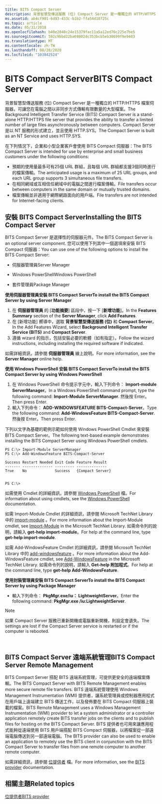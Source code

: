 ```yaml
---
title: BITS Compact Server
description: 背景智慧型傳送服務 (位) Compact Server 是一種獨立的 HTTP/HTTPS 檔案伺服器，可讓您在電腦之間以非同步方式傳輸有限數量的大型檔案。
ms.assetid: ab4cf901-6d93-433c-b1b2-ffa54d10725c
ms.topic: article
ms.date: 05/31/2018
ms.openlocfilehash: b40e2840c24e15379fac11a5a12ed76c225e7be5
ms.sourcegitcommit: 592c9bbd22ba69802dc353bcb5eb30699f9e9403
ms.translationtype: MT
ms.contentlocale: zh-TW
ms.lasthandoff: 08/20/2020
ms.locfileid: "103842524"
---
```

# <a name="bits-compact-server"></a><span data-ttu-id="13377-103">BITS Compact Server</span><span class="sxs-lookup"><span data-stu-id="13377-103">BITS Compact Server</span></span>

<span data-ttu-id="13377-104">背景智慧型傳送服務 (位) Compact Server 是一種獨立的 HTTP/HTTPS 檔案伺服器，可讓您在電腦之間以非同步方式傳輸有限數量的大型檔案。</span><span class="sxs-lookup"><span data-stu-id="13377-104">The Background Intelligent Transfer Service (BITS) Compact Server is a stand-alone HTTP/HTTPS file server that provides the ability to transfer a limited number of large files asynchronously between computers.</span></span> <span data-ttu-id="13377-105">Compact Server 是以 NT 服務的形式建立，並且使用 HTTP.SYS。</span><span class="sxs-lookup"><span data-stu-id="13377-105">The Compact Server is built as an NT Service and uses HTTP.SYS.</span></span>

<span data-ttu-id="13377-106">在下列情況下，企業和小型企業客戶會使用 BITS Compact 伺服器：</span><span class="sxs-lookup"><span data-stu-id="13377-106">The BITS Compact Server is intended for use by enterprise and small business customers under the following conditions:</span></span>

-   <span data-ttu-id="13377-107">預期的使用量最多可有25個 URL 群組，且每個 URL 群組都支援3個同時進行的檔案傳輸。</span><span class="sxs-lookup"><span data-stu-id="13377-107">The anticipated usage is a maximum of 25 URL groups, and each URL group supports 3 simultaneous file transfers.</span></span>
-   <span data-ttu-id="13377-108">在相同網域或互相信任網域中的電腦之間進行檔案傳輸。</span><span class="sxs-lookup"><span data-stu-id="13377-108">File transfers occur between computers in the same domain or mutually trusted domains.</span></span>
-   <span data-ttu-id="13377-109">檔案傳輸並非適用于網際網路面向的用戶端。</span><span class="sxs-lookup"><span data-stu-id="13377-109">File transfers are not intended for Internet-facing clients.</span></span>

## <a name="installing-the-bits-compact-server"></a><span data-ttu-id="13377-110">安裝 BITS Compact Server</span><span class="sxs-lookup"><span data-stu-id="13377-110">Installing the BITS Compact Server</span></span>

<span data-ttu-id="13377-111">BITS Compact Server 是選擇性的伺服器元件。</span><span class="sxs-lookup"><span data-stu-id="13377-111">The BITS Compact Server is an optional server component.</span></span> <span data-ttu-id="13377-112">您可以使用下列其中一個選項來安裝 BITS Compact 伺服器：</span><span class="sxs-lookup"><span data-stu-id="13377-112">You can use one of the following options to install the BITS Compact Server:</span></span>

-   <span data-ttu-id="13377-113">伺服器管理員</span><span class="sxs-lookup"><span data-stu-id="13377-113">Server Manager</span></span>

-   <span data-ttu-id="13377-114">Windows PowerShell</span><span class="sxs-lookup"><span data-stu-id="13377-114">Windows PowerShell</span></span>

-   <span data-ttu-id="13377-115">套件管理員</span><span class="sxs-lookup"><span data-stu-id="13377-115">Package Manager</span></span>

<span data-ttu-id="13377-116">**使用伺服器管理員安裝 BITS Compact Server**</span><span class="sxs-lookup"><span data-stu-id="13377-116">**To install the BITS Compact Server by using Server Manager**</span></span>

1.  <span data-ttu-id="13377-117">在 **伺服器管理員** 的 [**功能摘要**] 區段中，按一下 [**新增功能**]。</span><span class="sxs-lookup"><span data-stu-id="13377-117">In the **Features Summary** section of the **Server Manager**, click **Add Features**.</span></span>
2.  <span data-ttu-id="13377-118">在 [新增功能] 嚮導中，選取 **背景智慧型傳送服務 (位)** 和 **Compact Server**。</span><span class="sxs-lookup"><span data-stu-id="13377-118">In the Add Features Wizard, select **Background Intelligent Transfer Service (BITS)** and **Compact Server**.</span></span>
3.  <span data-ttu-id="13377-119">遵循 wizard 的指示，包括安裝必要的軟體（如有指定）。</span><span class="sxs-lookup"><span data-stu-id="13377-119">Follow the wizard instructions, including installing the required software if indicated.</span></span>

<span data-ttu-id="13377-120">如需詳細資訊，請參閱 **伺服器管理員** 線上說明。</span><span class="sxs-lookup"><span data-stu-id="13377-120">For more information, see the **Server Manager** online help.</span></span>

<span data-ttu-id="13377-121">**使用 Windows PowerShell 安裝 BITS Compact Server**</span><span class="sxs-lookup"><span data-stu-id="13377-121">**To install the BITS Compact Server by using Windows PowerShell**</span></span>

1.  <span data-ttu-id="13377-122">在 Windows PowerShell 命令提示字元中，輸入下列命令： **Import-module ServerManager**。</span><span class="sxs-lookup"><span data-stu-id="13377-122">In a Windows PowerShell command prompt, type the following command: **Import-Module ServerManager**.</span></span> <span data-ttu-id="13377-123">然後按 Enter。</span><span class="sxs-lookup"><span data-stu-id="13377-123">Then press Enter.</span></span>
2.  <span data-ttu-id="13377-124">輸入下列命令： **ADD-WINDOWSFEATURE BITS-Compact-Server**。</span><span class="sxs-lookup"><span data-stu-id="13377-124">Type the following command: **Add-WindowsFeature BITS-Compact-Server**.</span></span> <span data-ttu-id="13377-125">然後按 Enter。</span><span class="sxs-lookup"><span data-stu-id="13377-125">Then press Enter.</span></span>

<span data-ttu-id="13377-126">下列以文字為基礎的範例示範如何使用 Windows PowerShell Cmdlet 來安裝 BITS Compact Server。</span><span class="sxs-lookup"><span data-stu-id="13377-126">The following text-based example demonstrates installing the BITS Compact Server using Windows PowerShell cmdlets.</span></span>

``` syntax
PS C:\> Import-Module ServerManager
PS C:\> Add-WindowsFeature BITS-Compact-Server

Success Restart Needed Exit Code Feature Result
------- -------------- --------- --------------
True    No             Success   {Compact Server}


PS C:\>
```

<span data-ttu-id="13377-127">如需使用 Cmdlet 的詳細資訊，請參閱 [Windows PowerShell](https://msdn.microsoft.com/library/dd835506(v=vs.85).aspx) 檔。</span><span class="sxs-lookup"><span data-stu-id="13377-127">For information about using cmdlets, see the [Windows PowerShell](https://msdn.microsoft.com/library/dd835506(v=vs.85).aspx) documentation.</span></span>

<span data-ttu-id="13377-128">如需 Import-Module Cmdlet 的詳細資訊，請參閱 Microsoft TechNet Library 中的 [import-module](/previous-versions//dd347701(v=technet.10)) 。</span><span class="sxs-lookup"><span data-stu-id="13377-128">For more information about the Import-Module cmdlet, see [Import-Module](/previous-versions//dd347701(v=technet.10)) in the Microsoft TechNet Library.</span></span> <span data-ttu-id="13377-129">如需命令列的說明，請輸入 **get-help import-module**。</span><span class="sxs-lookup"><span data-stu-id="13377-129">For help at the command line, type **get-help import-module**.</span></span>

<span data-ttu-id="13377-130">如需 Add-WindowsFeature Cmdlet 的詳細資訊，請參閱 Microsoft TechNet Library 中的 [add-windowsfeature](/previous-versions//dd347701(v=technet.10)) 。</span><span class="sxs-lookup"><span data-stu-id="13377-130">For more information about the Add-WindowsFeature cmdlet, see [Add-WindowsFeature](/previous-versions//dd347701(v=technet.10)) in the Microsoft TechNet Library.</span></span> <span data-ttu-id="13377-131">如需命令列的說明，請輸入 **Get-help 附加程式**。</span><span class="sxs-lookup"><span data-stu-id="13377-131">For help at the command line, type **get-help Add-WindowsFeature**.</span></span>

<span data-ttu-id="13377-132">**使用封裝管理員安裝 BITS Compact Server**</span><span class="sxs-lookup"><span data-stu-id="13377-132">**To install the BITS Compact Server by using Package Manager**</span></span>

-   <span data-ttu-id="13377-133">輸入下列命令： **PkgMgr.exe/iu： LightweightServer**。</span><span class="sxs-lookup"><span data-stu-id="13377-133">Enter the following command: **PkgMgr.exe /iu:LightweightServer**.</span></span>

> [!Note]  
> <span data-ttu-id="13377-134">如果 Compact Server 服務已重新開機或電腦重新開機，則設定會遺失。</span><span class="sxs-lookup"><span data-stu-id="13377-134">The settings are lost if the Compact Server service is restarted or if the computer is rebooted.</span></span>

 

## <a name="bits-compact-server-remote-management"></a><span data-ttu-id="13377-135">BITS Compact Server 遠端系統管理</span><span class="sxs-lookup"><span data-stu-id="13377-135">BITS Compact Server Remote Management</span></span>

<span data-ttu-id="13377-136">BITS Compact Server 搭配 BITS 遠端系統管理，可提供更安全的遠端檔案傳輸。</span><span class="sxs-lookup"><span data-stu-id="13377-136">The BITS Compact Server with BITS Remote Management enables more secure remote file transfers.</span></span> <span data-ttu-id="13377-137">BITS 遠端系統管理使用 Windows Management Instrumentation (WMI) 提供者，讓系統管理員或控制器應用程式在用戶端上遠端建立 BITS 傳送工作，以及發佈要在 BITS Compact 伺服器上裝載的檔案。</span><span class="sxs-lookup"><span data-stu-id="13377-137">BITS Remote Management uses a Windows Management Instrumentation (WMI) provider to let a system administrator or a controller application remotely create BITS transfer jobs on the clients and to publish files for hosting on the BITS Compact Server.</span></span> <span data-ttu-id="13377-138">BITS 提供者也可用來讓應用程式能夠從遠端使用 BITS 用戶端搭配 BITS Compact 伺服器，以將檔案從一部遠端電腦傳送到另一部遠端電腦。</span><span class="sxs-lookup"><span data-stu-id="13377-138">The BITS provider can also be used to enable an application to remotely use the BITS client in conjunction with the BITS Compact Server to transfer files from one remote computer to another remote computer.</span></span>

<span data-ttu-id="13377-139">如需詳細資訊，請參閱 [位提供者](/previous-versions/windows/desktop/bitsprov/bits-provider) 檔。</span><span class="sxs-lookup"><span data-stu-id="13377-139">For more information, see the [BITS provider](/previous-versions/windows/desktop/bitsprov/bits-provider) documentation.</span></span>

## <a name="related-topics"></a><span data-ttu-id="13377-140">相關主題</span><span class="sxs-lookup"><span data-stu-id="13377-140">Related topics</span></span>

<dl> <dt>

[<span data-ttu-id="13377-141">位提供者</span><span class="sxs-lookup"><span data-stu-id="13377-141">BITS provider</span></span>](/previous-versions/windows/desktop/bitsprov/bits-provider)
</dt> </dl>

 

 
